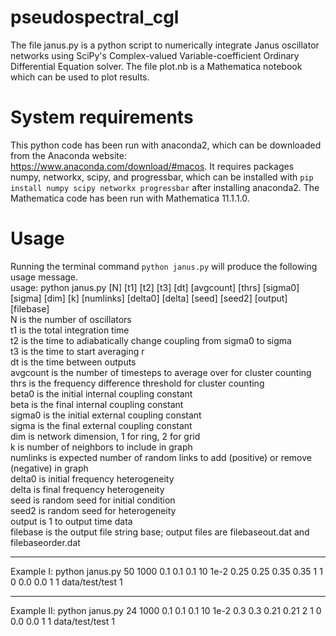 # pseudospectral_cgl 
The file janus.py is a python script to numerically integrate Janus oscillator networks using SciPy's Complex-valued Variable-coefficient Ordinary Differential Equation solver.  The file plot.nb is a Mathematica notebook which can be used to plot results.
# System requirements
This python code has been run with anaconda2, which can be downloaded from the Anaconda website: https://www.anaconda.com/download/#macos.  It requires packages numpy, networkx, scipy, and progressbar, which can be installed with `pip install numpy scipy networkx progressbar` after installing anaconda2.  The Mathematica code has been run with Mathematica 11.1.1.0.
# Usage
Running the terminal command `python janus.py` will produce the following usage message.  
usage: python janus.py [N] [t1] [t2] [t3] [dt] [avgcount] [thrs] [sigma0] [sigma] [dim] [k] [numlinks] [delta0] [delta] [seed] [seed2] [output] [filebase]  
  N is the number of oscillators  
  t1 is the total integration time  
  t2 is the time to adiabatically change coupling from sigma0 to sigma  
  t3 is the time to start averaging r  
  dt is the time between outputs  
  avgcount is the number of timesteps to average over for cluster counting  
  thrs is the frequency difference threshold for cluster counting  
  beta0 is the initial internal coupling constant  
  beta is the final internal coupling constant  
  sigma0 is the initial external coupling constant  
  sigma is the final external coupling constant  
  dim is network dimension, 1 for ring, 2 for grid  
  k is number of neighbors to include in graph   
  numlinks is expected number of random links to add (positive) or remove (negative) in graph   
  delta0 is initial frequency heterogeneity   
  delta is final frequency heterogeneity   
  seed is random seed for initial condition  
  seed2 is random seed for heterogeneity  
  output is 1 to output time data  
  filebase is the output file string base; output files are filebaseout.dat and filebaseorder.dat
___
Example I: python janus.py 50 1000 0.1 0.1 0.1 10 1e-2 0.25 0.25 0.35 0.35 1 1 0 0.0 0.0 1 1 data/test/test 1
___
Example II: python janus.py 24 1000 0.1 0.1 0.1 10 1e-2 0.3 0.3 0.21 0.21 2 1 0 0.0 0.0 1 1 data/test/test 1


